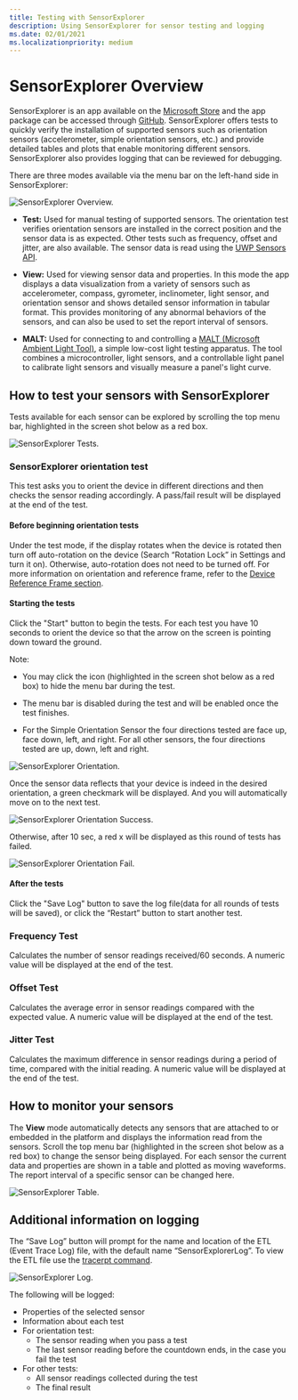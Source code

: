 ```yaml
---
title: Testing with SensorExplorer
description: Using SensorExplorer for sensor testing and logging
ms.date: 02/01/2021
ms.localizationpriority: medium
---
```


# SensorExplorer Overview

SensorExplorer is an app available on the [Microsoft Store](https://www.microsoft.com/p/sensorexplorer/9pgl3xpq1tpx?activetab=pivot:overviewtab) and the app package can be accessed through [GitHub](https://github.com/microsoft/busiotools/tree/master/sensors/Tools/SensorExplorer). SensorExplorer offers tests to quickly verify the installation of supported sensors such as orientation sensors (accelerometer, simple orientation sensors, etc.) and provide detailed tables and plots that enable monitoring different sensors. SensorExplorer also provides logging that can be reviewed for debugging.

There are three modes available via the menu bar on the left-hand side in SensorExplorer:

![SensorExplorer Overview.](images/sensor-explorer-overview.png)

- **Test:** Used for manual testing of supported sensors. The orientation test verifies orientation sensors are installed in the correct position and the sensor data is as expected. Other tests such as frequency, offset and jitter, are also available. The sensor data is read using the [UWP Sensors API](/uwp/api/Windows.Devices.Sensors).

- **View:** Used for viewing sensor data and properties. In this mode the app displays a data visualization from a variety of sensors such as accelerometer, compass, gyrometer, inclinometer, light sensor, and orientation sensor and shows detailed sensor information in tabular format. This provides monitoring of any abnormal behaviors of the sensors, and can also be used to set the report interval of sensors.

- **MALT:** Used for connecting to and controlling a [MALT (Microsoft Ambient Light Tool)](./testing-malt-building-a-light-testing-tool.md), a simple low-cost light testing apparatus. The tool combines a microcontroller, light sensors, and a controllable light panel to calibrate light sensors and visually measure a panel's light curve.

## How to test your sensors with SensorExplorer

Tests available for each sensor can be explored by scrolling the top menu bar, highlighted in the screen shot below as a red box.

![SensorExplorer Tests.](images/sensor-explorer-tests.png)

### SensorExplorer orientation test

This test asks you to orient the device in different directions and then checks the sensor reading accordingly. A pass/fail result will be displayed at the end of the test.

#### Before beginning orientation tests

Under the test mode, if the display rotates when the device is rotated then turn off auto-rotation on the device (Search “Rotation Lock” in Settings and turn it on). Otherwise, auto-rotation does not need to be turned off. For more information on orientation and reference frame, refer to the [Device Reference Frame section](/windows-hardware/design/whitepapers/integrating-motion-and-orientation-sensors).

#### Starting the tests

Click the "Start" button to begin the tests. For each test you have 10 seconds to orient the device so that the arrow on the screen is pointing down toward the ground.

Note:

- You may click the icon (highlighted in the screen shot below as a red box) to hide the menu bar during the test.

- The menu bar is disabled during the test and will be enabled once the test finishes.

- For the Simple Orientation Sensor the four directions tested are face up, face down, left, and right. For all other sensors, the four directions tested are up, down, left and right.

![SensorExplorer Orientation.](images/sensor-explorer-orientation.png)

Once the sensor data reflects that your device is indeed in the desired orientation, a green checkmark will be displayed. And you will automatically move on to the next test.

![SensorExplorer Orientation Success.](images/sensor-explorer-orientation-success.png)

Otherwise, after 10 sec, a red x will be displayed as this round of tests has failed.

![SensorExplorer Orientation Fail.](images/sensor-explorer-orientation-fail.png)

#### After the tests

Click the "Save Log" button to save the log file(data for all rounds of tests will be saved), or click the “Restart” button to start another test.

### Frequency Test

Calculates the number of sensor readings received/60 seconds. A numeric value will be displayed at the end of the test.

### Offset Test

Calculates the average error in sensor readings compared with the expected value. A numeric value will be displayed at the end of the test.

### Jitter Test

Calculates the maximum difference in sensor readings during a period of time, compared with the initial reading. A numeric value will be displayed at the end of the test.

## How to monitor your sensors

The **View** mode automatically detects any sensors that are attached to or embedded in the platform and displays the information read from the sensors. Scroll the top menu bar (highlighted in the screen shot below as a red box) to change the sensor being displayed. For each sensor the current data and properties are shown in a table and plotted as moving waveforms. The report interval of a specific sensor can be changed here.

![SensorExplorer Table.](images/sensor-explorer-table.png)

## Additional information on logging

The “Save Log” button will prompt for the name and location of the ETL (Event Trace Log) file, with the default name “SensorExplorerLog”. To view the ETL file use the [tracerpt command](/windows-server/administration/windows-commands/tracerpt_1).

![SensorExplorer Log.](images/sensor-explorer-log.png)

The following will be logged:

- Properties of the selected sensor
- Information about each test
- For orientation test:
  - The sensor reading when you pass a test
  - The last sensor reading before the countdown ends, in the case you fail the test
- For other tests:
  - All sensor readings collected during the test
  - The final result